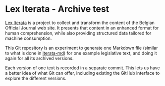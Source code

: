 # Lex Iterata - Archive test

[Lex Iterata](https://refli.be/fr/lex) is a project to collect and transform
the content of the Belgian Official Journal web site. It presents that content
in an enhanced format for human comprehension, while also providing structured
data tailored for machine consumption.

This Git repository is an experiment to generate one Markdown file (similar to
what is done in [iterata-md](https://github.com/hypered/iterata-md)) for one
example legislative text, and doing it again for all its archived versions.

Each version of one text is recorded in a separate commit. This lets us have a
better idea of what Git can offer, including existing the GitHub interface to
explore the different versions.
